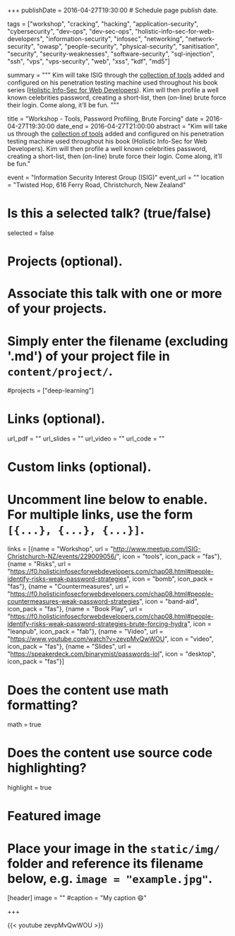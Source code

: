 +++
publishDate = 2016-04-27T19:30:00  # Schedule page publish date.

tags = ["workshop", "cracking", "hacking", "application-security", "cybersecurity", "dev-ops", "dev-sec-ops", "holistic-info-sec-for-web-developers", "information-security", "infosec", "networking", "network-security", "owasp", "people-security", "physical-security", "sanitisation", "security", "security-weaknesses", "software-security", "sql-injection", "ssh", "vps", "vps-security", "web", "xss", "kdf", "md5"]

summary = """
Kim will take ISIG through the [collection of tools](https://f0.holisticinfosecforwebdevelopers.com/chap05.html#tooling-setup) added and configured on his penetration testing machine used throughout his book series ([Holistic Info-Sec for Web Developers](https://www.holisticinfosecforwebdevelopers.com)). Kim will then profile a well known celebrities password, creating a short-list, then (on-line) brute force their login. Come along, it’ll be fun.
"""

title = "Workshop - Tools, Password Profiling, Brute Forcing"
date = 2016-04-27T19:30:00
date_end = 2016-04-27T21:00:00
abstract = "Kim will take us through the [collection of tools](https://f0.holisticinfosecforwebdevelopers.com/chap05.html#tooling-setup) added and configured on his penetration testing machine used throughout his book (Holistic Info-Sec for Web Developers). Kim will then profile a well known celebrities password, creating a short-list, then (on-line) brute force their login. Come along, it’ll be fun."

event = "Information Security Interest Group (ISIG)"
event_url = ""
location = "Twisted Hop, 616 Ferry Road, Christchurch, New Zealand"

# Is this a selected talk? (true/false)
selected = false

# Projects (optional).
#   Associate this talk with one or more of your projects.
#   Simply enter the filename (excluding '.md') of your project file in `content/project/`.
#projects = ["deep-learning"]

# Links (optional).
url_pdf = ""
url_slides = ""
url_video = ""
url_code = ""

# Custom links (optional).
#   Uncomment line below to enable. For multiple links, use the form `[{...}, {...}, {...}]`.
links = [{name = "Workshop", url = "http://www.meetup.com/ISIG-Christchurch-NZ/events/229009056/", icon = "tools", icon_pack = "fas"}, {name = "Risks", url = "https://f0.holisticinfosecforwebdevelopers.com/chap08.html#people-identify-risks-weak-password-strategies", icon = "bomb", icon_pack = "fas"}, {name = "Countermeasures", url = "https://f0.holisticinfosecforwebdevelopers.com/chap08.html#people-countermeasures-weak-password-strategies", icon = "band-aid", icon_pack = "fas"}, {name = "Book Play", url = "https://f0.holisticinfosecforwebdevelopers.com/chap08.html#people-identify-risks-weak-password-strategies-brute-forcing-hydra", icon = "leanpub", icon_pack = "fab"}, {name = "Video", url = "https://www.youtube.com/watch?v=zevpMvQwWOU", icon = "video", icon_pack = "fas"}, {name = "Slides", url = "https://speakerdeck.com/binarymist/passwords-lol", icon = "desktop", icon_pack = "fas"}]


# Does the content use math formatting?
math = true

# Does the content use source code highlighting?
highlight = true

# Featured image
# Place your image in the `static/img/` folder and reference its filename below, e.g. `image = "example.jpg"`.
[header]
image = ""
#caption = "My caption :smile:"

+++

{{< youtube zevpMvQwWOU >}}
<br>
<br>
<script async class="speakerdeck-embed" data-id="85f2b3e9491b4bc8b1465782412a7396" data-ratio="1.33333333333333" src="//speakerdeck.com/assets/embed.js"></script>
<br>

